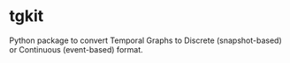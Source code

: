 # tgkit

Python package to convert Temporal Graphs to Discrete (snapshot-based) or Continuous (event-based) format.
